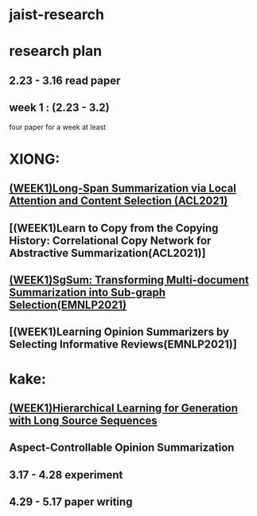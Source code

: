 # jaist-research
research plan
=======
2.23 - 3.16 read paper
------
week 1 : (2.23 - 3.2)
------
four paper for a week at least


XIONG: 
=====
[(WEEK1)Long-Span Summarization via Local Attention and Content Selection (ACL2021)](https://github.com/wkake8888/jaist-research/blob/3d290c8d1812fa0a4bfef8707384be9bf541da44/(WEEK1)Long-Span%20Summarization%20via%20Local%20Attention%20and%20Content%20Selection%20(ACL2021).md)
------
[(WEEK1)Learn to Copy from the Copying History: Correlational Copy Network for Abstractive Summarization(ACL2021)]
------
[(WEEK1)SgSum: Transforming Multi-document Summarization into Sub-graph Selection(EMNLP2021)](https://github.com/wkake8888/jaist-research/blob/c435d60b53b0f9b11844664f1cb2d3f26bc36fae/(WEEK1)SgSum:%20Transforming%20Multi-document%20Summarization%20into%20Sub-graph%20Selection(EMNLP2021).md)
------
[(WEEK1)Learning Opinion Summarizers by Selecting Informative Reviews(EMNLP2021)]
------

kake:
====
[(WEEK1)Hierarchical Learning for Generation with Long Source Sequences]()
-------------

Aspect-Controllable Opinion Summarization
-----

3.17 - 4.28 experiment
------------------

4.29 - 5.17 paper writing
-------------------------

